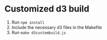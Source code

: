 Customized d3 build
========

  1. Run `npm install`
  2. Include the necessary d3 files in the Makefile
  3. Run `make d3custombuild.js`

